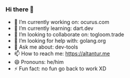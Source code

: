 ### Hi there 👋
- 🔭 I’m currently working on: ocurus.com
- 🌱 I’m currently learning: dart.dev
- 👯 I’m looking to collaborate on: togloom.trade
- 🤔 I’m looking for help with: golang.org
- 💬 Ask me about: dev-tools
- 📫 How to reach me: https://altantur.me
- 😄 Pronouns: he/him
- ⚡ Fun fact: no fun go back to work XD
